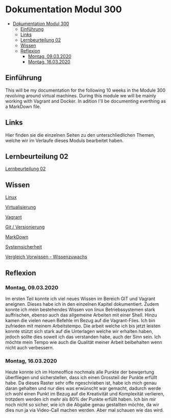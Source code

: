 # Dokumentation Modul 300
- [Dokumentation Modul 300](#dokumentation-modul-300)
  - [Einführung](#einf%c3%bchrung)
  - [Links](#links)
  - [Lernbeurteilung 02](#lernbeurteilung-02)
  - [Wissen](#wissen)
  - [Reflexion](#reflexion)
    - [Montag, 09.03.2020](#montag-09032020)
    - [Montag, 16.03.2020](#montag-16032020)

## Einführung
This will be my documentation for the following 10 weeks in the Module 300 revolving around virtual machines. During this module we will be mainly working with Vagrant and Docker. In adition I'll be documenting everthing as a MarkDown file.

## Links
Hier finden sie die einzelnen Seiten zu den unterschliedlichen Themen, welche wir im Verlaufe dieses Moduls bearbeitet haben.

## Lernbeurteilung 02
[Lernbeurteilung 02](https://github.com/Daddey69/Modul_300/tree/master/_LB02)

## Wissen
[Linux](https://github.com/Daddey69/Modul_300/blob/master/documents/linux.md)

[Virtualisierung](https://github.com/Daddey69/Modul_300/blob/master/documents/virt.md)

[Vagrant](https://github.com/Daddey69/Modul_300/blob/master/documents/vagrant.md)

[Git / Versionierung](https://github.com/Daddey69/Modul_300/blob/master/documents/Git.md)

[MarkDown](https://github.com/Daddey69/Modul_300/blob/master/documents/MarkDown.md)

[Systemsicherheit](https://github.com/Daddey69/Modul_300/blob/master/documents/sec.md)

[Vergleich Vorwissen - Wissenzuwachs](https://github.com/nickegli/Modul_300/blob/master/documents/knowledge.md)


## Reflexion
### Montag, 09.03.2020
Im ersten Teil konnte ich viel neues Wissen im Bereich GIT und Vagrant aneignen. Dieses habe ich in den einzelnen Kapitel dokumentiert. Zudem konnte ich mein bestehendes Wissen von linux Betriebssystemen stark auffrischen, ebenso auch das allgemeine Arbeiten mit einer Shell. Hinzu kamen die vielen neuen Befehle im Bezug auf die Vagrant-Files.
Ich bin zufrieden mit meinem Arbeitstempo. Die arbeit welche ich bis jetzt leisten konnte stützt sich stark auf die Unterlagen welche wir erhalten haben, jedoch sollte dies soweit ich das verstanden habe, auch der Sinn sein. Ich möchte mein Tempo wie auch die Qualität meiner Arbeit beibehalten wenn nicht auch verbessern.

### Montag, 16.03.2020
Heute konnte ich im Homeoffice nochmals alle Punkte der bewqertung überfliegen und sicherstellen, dass ich einen Grossteil der Punkte erfüllt habe. Da dieses Raster sehr offe ngeschrieben ist, habe ich mich genau daran gehalten und nur dies was erwünscht war gemacht, dadurch werde ich wohl einen Punkt im Bezug auf die Kreativität und Komplexität verlieren, trotzdem werden ich mehr als 80% der Punkte erfüllt haben. Ich bin mir noch nicht so sicher, wie ich die Abgabe genau gestallten möchte, da wir dies nun ja via Video-Call machen werden. Aber mal schauen wie das wird.